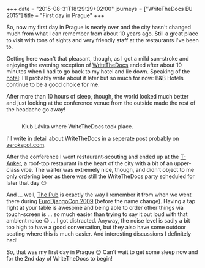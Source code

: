 +++
date = "2015-08-31T18:29:29+02:00"
journeys = ["WriteTheDocs EU 2015"]
title = "First day in Prague"
+++

So, now my first day in Prague is nearly over and the city hasn't changed much
from what I can remember from about 10 years ago. Still a great place to visit
with tons of sights and very friendly staff at the restaurants I've been to.

Getting here wasn't that pleasant, though, as I got a mild sun-stroke and
enjoying the evening reception of
[WriteTheDocs](http://www.writethedocs.org/conf/eu/2015/) ended after about 10
minutes when I had to go back to my hotel and lie down. Speaking of the
[hotel](http://www.hotelbb.cz/en/portal/): I'll probably write about it later
but so much for now: B&B Hotels continue to be a good choice for me.

After more than 10 hours of sleep, though, the world looked much better and just
looking at the conference venue from the outside made the rest of the headache
go away!

<figure>
<img alt=""
src="http://photos.h10n.me/Conferences/Writethedocs-eu-2015/i-rwswR75/0/XL/DSC03990-XL.jpg"
 />
<figcaption><p>Klub Lávka where WriteTheDocs took place.</p></figcaption>
</figure>

I'll write in detail about WriteTheDocs in a seperate post probably on
[zerokspot.com](https://zerokspot.com/weblog/).

After the conference I went restaurant-scouting and ended up at the
[T-Anker](http://t-anker.cz/cs/novinky/), a roof-top restaurant in the heart of
the city with a bit of an upper-class vibe. The waiter was extremely nice,
though, and didn't object to me only ordering beer as there was still the
WriteTheDocs party scheduled for later that day 😊

And ... well, [The Pub](http://www.thepub.cz/praha-1/?lng=en) is exactly the way
I remember it from when we went there during
[EuroDjangoCon 2009](https://zerokspot.com/weblog/2009/05/09/eurodjangocon2009/)
(before the name change). Having a tap right at your table is awesome and being
able to order other things via touch-screen is ... so much easier than trying to
say it out loud with that ambient noice 😉 ... I got distracted. Anyway, the
noise level is sadly a bit too high to have a good conversation, but they also
have some outdoor seating where this is much easier. And interesting discussions
I definitely had!

So, that was my first day in Prague 😊 Can't wait to get some sleep now and for
the 2nd day of WriteTheDocs to begin!
